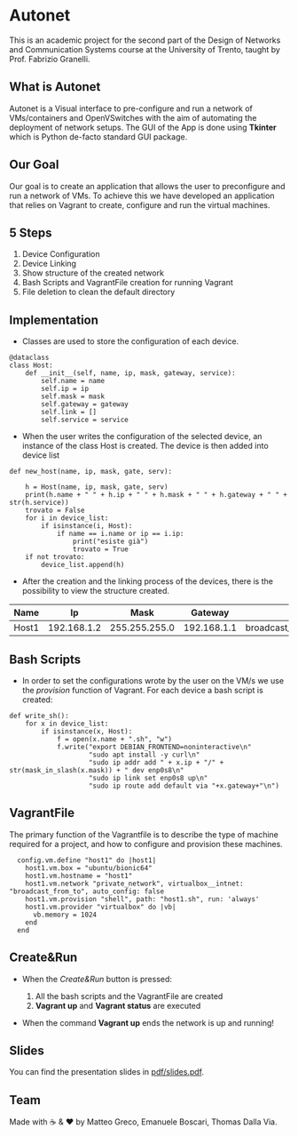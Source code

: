 # Autonet
This is an academic project for the second part of the Design of Networks and Communication Systems course at the University of Trento, taught by Prof. Fabrizio Granelli.

## What is Autonet
Autonet is a Visual interface to pre-configure and run a network of VMs/containers and OpenVSwitches with the aim of automating the deployment of network setups.
The GUI of the App is done using **Tkinter** which is Python de-facto standard GUI package.

## Our Goal
Our goal is to create an application that allows the user to preconfigure and run a network of VMs.
To achieve this we have developed an application that relies on Vagrant to create, configure and run the virtual machines.

## 5 Steps
1. Device Configuration
2. Device Linking 
3. Show structure of the created network
4. Bash Scripts and VagrantFile creation for running Vagrant
5. File deletion to clean the default directory

## Implementation
* Classes are used to store the configuration of each device. 
```
@dataclass
class Host:
    def __init__(self, name, ip, mask, gateway, service):
        self.name = name
        self.ip = ip
        self.mask = mask
        self.gateway = gateway
        self.link = []
        self.service = service
```

* When the user writes the configuration of the selected device, an instance of  the class Host is created. The device is then added into device list
```
def new_host(name, ip, mask, gate, serv):

    h = Host(name, ip, mask, gate, serv)
    print(h.name + " " + h.ip + " " + h.mask + " " + h.gateway + " " + str(h.service))
    trovato = False
    for i in device_list:
        if isinstance(i, Host):
            if name == i.name or ip == i.ip:
                print("esiste già")
                trovato = True
    if not trovato:
        device_list.append(h)
```
* After the creation and the linking process of the devices, there is the possibility to view the structure created.

Name  | Ip  | Mask  | Gateway  | Link
------------- | ------------- | ------------- | ------------- | -------------
Host1  | 192.168.1.2  | 255.255.255.0  | 192.168.1.1   | broadcast_Host1_Switch1

## Bash Scripts
* In order to set the configurations wrote by the user on the VM/s we use the *provision* function of Vagrant. For each device a bash script is created:
```
def write_sh():
    for x in device_list:
        if isinstance(x, Host):
            f = open(x.name + ".sh", "w")
            f.write("export DEBIAN_FRONTEND=noninteractive\n"
                    "sudo apt install -y curl\n"
                    "sudo ip addr add " + x.ip + "/" + str(mask_in_slash(x.mask)) + " dev enp0s8\n"
                    "sudo ip link set enp0s8 up\n"
                    "sudo ip route add default via "+x.gateway+"\n")
```
## VagrantFile
The primary function of the Vagrantfile is to describe the type of machine required for a project, and how to configure and provision these machines.
```
  config.vm.define "host1" do |host1|
    host1.vm.box = "ubuntu/bionic64"
    host1.vm.hostname = "host1"
    host1.vm.network "private_network", virtualbox__intnet: "broadcast_from_to", auto_config: false	
    host1.vm.provision "shell", path: "host1.sh", run: 'always'
    host1.vm.provider "virtualbox" do |vb|
      vb.memory = 1024
    end
  end
```
## Create&Run
* When the *Create&Run* button is pressed: 
	1. All the bash scripts and the VagrantFile are created 
	2. **Vagrant up** and **Vagrant status** are executed

* When the command **Vagrant up** ends the network is up and running!

## Slides
You can find the presentation slides in [pdf/slides.pdf](pdf/slides.pdf).

## Team
Made with :coffee: & :heart: by Matteo Greco, Emanuele Boscari, Thomas Dalla Via.
